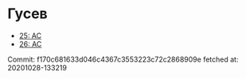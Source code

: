 # Гусев
- [25: AC](25.md)
- [26: AC](26.md)

Commit: f170c681633d046c4367c3553223c72c2868909e
 fetched at: 20201028-133219
